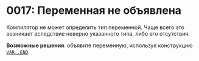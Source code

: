 # 0017: Переменная не объявлена

Компилятор не может определить тип переменной. Чаще всего это возникает вследствие неверно указанного типа, либо его отсутствия.

**Возможные решения**: объявите переменную, используя конструкцию [`VAR..END`](../../coding/variables.md#konstrukciya-var-end).

